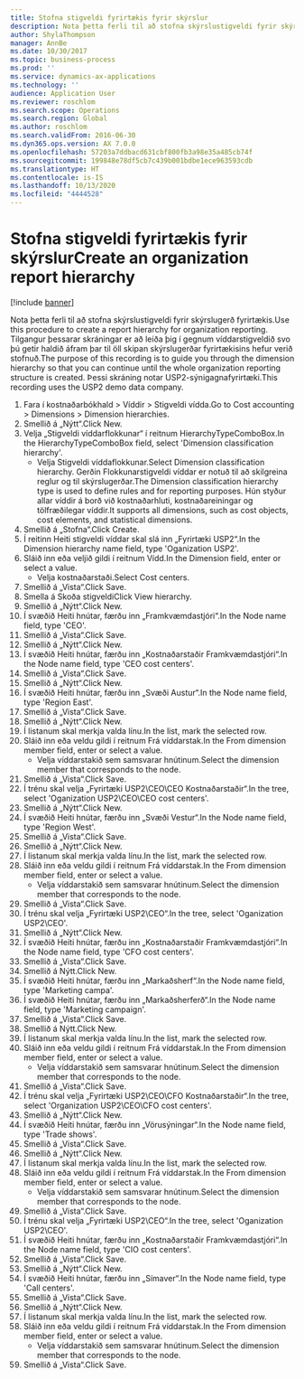 ```yaml
---
title: Stofna stigveldi fyrirtækis fyrir skýrslur
description: Nota þetta ferli til að stofna skýrslustigveldi fyrir skýrslugerð fyrirtækis.
author: ShylaThompson
manager: AnnBe
ms.date: 10/30/2017
ms.topic: business-process
ms.prod: ''
ms.service: dynamics-ax-applications
ms.technology: ''
audience: Application User
ms.reviewer: roschlom
ms.search.scope: Operations
ms.search.region: Global
ms.author: roschlom
ms.search.validFrom: 2016-06-30
ms.dyn365.ops.version: AX 7.0.0
ms.openlocfilehash: 57203a7ddbacd631cbf800fb3a98e35a485cb74f
ms.sourcegitcommit: 199848e78df5cb7c439b001bdbe1ece963593cdb
ms.translationtype: HT
ms.contentlocale: is-IS
ms.lasthandoff: 10/13/2020
ms.locfileid: "4444528"
---
```

# <a name="create-an-organization-report-hierarchy"></a><span data-ttu-id="af546-103">Stofna stigveldi fyrirtækis fyrir skýrslur</span><span class="sxs-lookup"><span data-stu-id="af546-103">Create an organization report hierarchy</span></span>

[!include [banner](../../includes/banner.md)]

<span data-ttu-id="af546-104">Nota þetta ferli til að stofna skýrslustigveldi fyrir skýrslugerð fyrirtækis.</span><span class="sxs-lookup"><span data-stu-id="af546-104">Use this procedure to create a report hierarchy for organization reporting.</span></span> <span data-ttu-id="af546-105">Tilgangur þessarar skráningar er að leiða þig í gegnum víddarstigveldið svo þú getir haldið áfram þar til öll skipan skýrslugerðar fyrirtækisins hefur verið stofnuð.</span><span class="sxs-lookup"><span data-stu-id="af546-105">The purpose of this recording is to guide you through the dimension hierarchy so that you can continue until the whole organization reporting structure is created.</span></span> <span data-ttu-id="af546-106">Þessi skráning notar USP2-sýnigagnafyrirtæki.</span><span class="sxs-lookup"><span data-stu-id="af546-106">This recording uses the USP2 demo data company.</span></span>

1. <span data-ttu-id="af546-107">Fara í kostnaðarbókhald > Víddir > Stigveldi vídda.</span><span class="sxs-lookup"><span data-stu-id="af546-107">Go to Cost accounting > Dimensions > Dimension hierarchies.</span></span>
2. <span data-ttu-id="af546-108">Smellið á „Nýtt“.</span><span class="sxs-lookup"><span data-stu-id="af546-108">Click New.</span></span>
3. <span data-ttu-id="af546-109">Velja „Stigveldi víddarflokkunar“ í reitnum HierarchyTypeComboBox.</span><span class="sxs-lookup"><span data-stu-id="af546-109">In the HierarchyTypeComboBox field, select 'Dimension classification hierarchy'.</span></span>
    * <span data-ttu-id="af546-110">Velja Stigveldi víddaflokkunar.</span><span class="sxs-lookup"><span data-stu-id="af546-110">Select Dimension classification hierarchy.</span></span> <span data-ttu-id="af546-111">Gerðin Flokkunarstigveldi víddar er notuð til að skilgreina reglur og til skýrslugerðar.</span><span class="sxs-lookup"><span data-stu-id="af546-111">The Dimension classification hierarchy type is used to define rules and for reporting purposes.</span></span> <span data-ttu-id="af546-112">Hún styður allar víddir á borð við kostnaðarhluti, kostnaðareiningar og tölfræðilegar víddir.</span><span class="sxs-lookup"><span data-stu-id="af546-112">It supports all dimensions, such as cost objects, cost elements, and statistical dimensions.</span></span>  
4. <span data-ttu-id="af546-113">Smellið á „Stofna“.</span><span class="sxs-lookup"><span data-stu-id="af546-113">Click Create.</span></span>
5. <span data-ttu-id="af546-114">Í reitinn Heiti stigveldi víddar skal slá inn „Fyrirtæki USP2“.</span><span class="sxs-lookup"><span data-stu-id="af546-114">In the Dimension hierarchy name field, type 'Oganization USP2'.</span></span>
6. <span data-ttu-id="af546-115">Sláið inn eða veljið gildi í reitnum Vídd.</span><span class="sxs-lookup"><span data-stu-id="af546-115">In the Dimension field, enter or select a value.</span></span>
    * <span data-ttu-id="af546-116">Velja kostnaðarstaði.</span><span class="sxs-lookup"><span data-stu-id="af546-116">Select Cost centers.</span></span>  
7. <span data-ttu-id="af546-117">Smellið á „Vista“.</span><span class="sxs-lookup"><span data-stu-id="af546-117">Click Save.</span></span>
8. <span data-ttu-id="af546-118">Smella á Skoða stigveldi</span><span class="sxs-lookup"><span data-stu-id="af546-118">Click View hierarchy.</span></span>
9. <span data-ttu-id="af546-119">Smellið á „Nýtt“.</span><span class="sxs-lookup"><span data-stu-id="af546-119">Click New.</span></span>
10. <span data-ttu-id="af546-120">Í svæðið Heiti hnútar, færðu inn „Framkvæmdastjóri“.</span><span class="sxs-lookup"><span data-stu-id="af546-120">In the Node name field, type 'CEO'.</span></span>
11. <span data-ttu-id="af546-121">Smellið á „Vista“.</span><span class="sxs-lookup"><span data-stu-id="af546-121">Click Save.</span></span>
12. <span data-ttu-id="af546-122">Smellið á „Nýtt“.</span><span class="sxs-lookup"><span data-stu-id="af546-122">Click New.</span></span>
13. <span data-ttu-id="af546-123">Í svæðið Heiti hnútar, færðu inn „Kostnaðarstaðir Framkvæmdastjóri“.</span><span class="sxs-lookup"><span data-stu-id="af546-123">In the Node name field, type 'CEO cost centers'.</span></span>
14. <span data-ttu-id="af546-124">Smellið á „Vista“.</span><span class="sxs-lookup"><span data-stu-id="af546-124">Click Save.</span></span>
15. <span data-ttu-id="af546-125">Smellið á „Nýtt“.</span><span class="sxs-lookup"><span data-stu-id="af546-125">Click New.</span></span>
16. <span data-ttu-id="af546-126">Í svæðið Heiti hnútar, færðu inn „Svæði Austur“.</span><span class="sxs-lookup"><span data-stu-id="af546-126">In the Node name field, type 'Region East'.</span></span>
17. <span data-ttu-id="af546-127">Smellið á „Vista“.</span><span class="sxs-lookup"><span data-stu-id="af546-127">Click Save.</span></span>
18. <span data-ttu-id="af546-128">Smellið á „Nýtt“.</span><span class="sxs-lookup"><span data-stu-id="af546-128">Click New.</span></span>
19. <span data-ttu-id="af546-129">Í listanum skal merkja valda línu.</span><span class="sxs-lookup"><span data-stu-id="af546-129">In the list, mark the selected row.</span></span>
20. <span data-ttu-id="af546-130">Sláið inn eða veldu gildi í reitnum Frá víddarstak.</span><span class="sxs-lookup"><span data-stu-id="af546-130">In the From dimension member field, enter or select a value.</span></span>
    * <span data-ttu-id="af546-131">Velja víddarstakið sem samsvarar hnútinum.</span><span class="sxs-lookup"><span data-stu-id="af546-131">Select the dimension member that corresponds to the node.</span></span>  
21. <span data-ttu-id="af546-132">Smellið á „Vista“.</span><span class="sxs-lookup"><span data-stu-id="af546-132">Click Save.</span></span>
22. <span data-ttu-id="af546-133">Í trénu skal velja „Fyrirtæki USP2\CEO\CEO Kostnaðarstaðir“.</span><span class="sxs-lookup"><span data-stu-id="af546-133">In the tree, select 'Oganization USP2\CEO\CEO cost centers'.</span></span>
23. <span data-ttu-id="af546-134">Smellið á „Nýtt“.</span><span class="sxs-lookup"><span data-stu-id="af546-134">Click New.</span></span>
24. <span data-ttu-id="af546-135">Í svæðið Heiti hnútar, færðu inn „Svæði Vestur“.</span><span class="sxs-lookup"><span data-stu-id="af546-135">In the Node name field, type 'Region West'.</span></span>
25. <span data-ttu-id="af546-136">Smellið á „Vista“.</span><span class="sxs-lookup"><span data-stu-id="af546-136">Click Save.</span></span>
26. <span data-ttu-id="af546-137">Smellið á „Nýtt“.</span><span class="sxs-lookup"><span data-stu-id="af546-137">Click New.</span></span>
27. <span data-ttu-id="af546-138">Í listanum skal merkja valda línu.</span><span class="sxs-lookup"><span data-stu-id="af546-138">In the list, mark the selected row.</span></span>
28. <span data-ttu-id="af546-139">Sláið inn eða veldu gildi í reitnum Frá víddarstak.</span><span class="sxs-lookup"><span data-stu-id="af546-139">In the From dimension member field, enter or select a value.</span></span>
    * <span data-ttu-id="af546-140">Velja víddarstakið sem samsvarar hnútinum.</span><span class="sxs-lookup"><span data-stu-id="af546-140">Select the dimension member that corresponds to the node.</span></span>  
29. <span data-ttu-id="af546-141">Smellið á „Vista“.</span><span class="sxs-lookup"><span data-stu-id="af546-141">Click Save.</span></span>
30. <span data-ttu-id="af546-142">Í trénu skal velja „Fyrirtæki USP2\CEO“.</span><span class="sxs-lookup"><span data-stu-id="af546-142">In the tree, select 'Oganization USP2\CEO'.</span></span>
31. <span data-ttu-id="af546-143">Smellið á „Nýtt“.</span><span class="sxs-lookup"><span data-stu-id="af546-143">Click New.</span></span>
32. <span data-ttu-id="af546-144">Í svæðið Heiti hnútar, færðu inn „Kostnaðarstaðir Framkvæmdastjóri“.</span><span class="sxs-lookup"><span data-stu-id="af546-144">In the Node name field, type 'CFO cost centers'.</span></span>
33. <span data-ttu-id="af546-145">Smellið á „Vista“.</span><span class="sxs-lookup"><span data-stu-id="af546-145">Click Save.</span></span>
34. <span data-ttu-id="af546-146">Smellið á Nýtt.</span><span class="sxs-lookup"><span data-stu-id="af546-146">Click New.</span></span>
35. <span data-ttu-id="af546-147">Í svæðið Heiti hnútar, færðu inn „Markaðsherf“.</span><span class="sxs-lookup"><span data-stu-id="af546-147">In the Node name field, type 'Marketing campa'.</span></span>
36. <span data-ttu-id="af546-148">Í svæðið Heiti hnútar, færðu inn „Markaðsherferð“.</span><span class="sxs-lookup"><span data-stu-id="af546-148">In the Node name field, type 'Marketing campaign'.</span></span>
37. <span data-ttu-id="af546-149">Smellið á „Vista“.</span><span class="sxs-lookup"><span data-stu-id="af546-149">Click Save.</span></span>
38. <span data-ttu-id="af546-150">Smellið á Nýtt.</span><span class="sxs-lookup"><span data-stu-id="af546-150">Click New.</span></span>
39. <span data-ttu-id="af546-151">Í listanum skal merkja valda línu.</span><span class="sxs-lookup"><span data-stu-id="af546-151">In the list, mark the selected row.</span></span>
40. <span data-ttu-id="af546-152">Sláið inn eða veldu gildi í reitnum Frá víddarstak.</span><span class="sxs-lookup"><span data-stu-id="af546-152">In the From dimension member field, enter or select a value.</span></span>
    * <span data-ttu-id="af546-153">Velja víddarstakið sem samsvarar hnútinum.</span><span class="sxs-lookup"><span data-stu-id="af546-153">Select the dimension member that corresponds to the node.</span></span>  
41. <span data-ttu-id="af546-154">Smellið á „Vista“.</span><span class="sxs-lookup"><span data-stu-id="af546-154">Click Save.</span></span>
42. <span data-ttu-id="af546-155">Í trénu skal velja „Fyrirtæki USP2\CEO\CFO Kostnaðarstaðir“.</span><span class="sxs-lookup"><span data-stu-id="af546-155">In the tree, select 'Organization USP2\CEO\CFO cost centers'.</span></span>
43. <span data-ttu-id="af546-156">Smellið á „Nýtt“.</span><span class="sxs-lookup"><span data-stu-id="af546-156">Click New.</span></span>
44. <span data-ttu-id="af546-157">Í svæðið Heiti hnútar, færðu inn „Vörusýningar“.</span><span class="sxs-lookup"><span data-stu-id="af546-157">In the Node name field, type 'Trade shows'.</span></span>
45. <span data-ttu-id="af546-158">Smellið á „Vista“.</span><span class="sxs-lookup"><span data-stu-id="af546-158">Click Save.</span></span>
46. <span data-ttu-id="af546-159">Smellið á „Nýtt“.</span><span class="sxs-lookup"><span data-stu-id="af546-159">Click New.</span></span>
47. <span data-ttu-id="af546-160">Í listanum skal merkja valda línu.</span><span class="sxs-lookup"><span data-stu-id="af546-160">In the list, mark the selected row.</span></span>
48. <span data-ttu-id="af546-161">Sláið inn eða veldu gildi í reitnum Frá víddarstak.</span><span class="sxs-lookup"><span data-stu-id="af546-161">In the From dimension member field, enter or select a value.</span></span>
    * <span data-ttu-id="af546-162">Velja víddarstakið sem samsvarar hnútinum.</span><span class="sxs-lookup"><span data-stu-id="af546-162">Select the dimension member that corresponds to the node.</span></span>  
49. <span data-ttu-id="af546-163">Smellið á „Vista“.</span><span class="sxs-lookup"><span data-stu-id="af546-163">Click Save.</span></span>
50. <span data-ttu-id="af546-164">Í trénu skal velja „Fyrirtæki USP2\CEO“.</span><span class="sxs-lookup"><span data-stu-id="af546-164">In the tree, select 'Oganization USP2\CEO'.</span></span>
51. <span data-ttu-id="af546-165">Í svæðið Heiti hnútar, færðu inn „Kostnaðarstaðir Framkvæmdastjóri“.</span><span class="sxs-lookup"><span data-stu-id="af546-165">In the Node name field, type 'CIO cost centers'.</span></span>
52. <span data-ttu-id="af546-166">Smellið á „Vista“.</span><span class="sxs-lookup"><span data-stu-id="af546-166">Click Save.</span></span>
53. <span data-ttu-id="af546-167">Smellið á „Nýtt“.</span><span class="sxs-lookup"><span data-stu-id="af546-167">Click New.</span></span>
54. <span data-ttu-id="af546-168">Í svæðið Heiti hnútar, færðu inn „Símaver“.</span><span class="sxs-lookup"><span data-stu-id="af546-168">In the Node name field, type 'Call centers'.</span></span>
55. <span data-ttu-id="af546-169">Smellið á „Vista“.</span><span class="sxs-lookup"><span data-stu-id="af546-169">Click Save.</span></span>
56. <span data-ttu-id="af546-170">Smellið á „Nýtt“.</span><span class="sxs-lookup"><span data-stu-id="af546-170">Click New.</span></span>
57. <span data-ttu-id="af546-171">Í listanum skal merkja valda línu.</span><span class="sxs-lookup"><span data-stu-id="af546-171">In the list, mark the selected row.</span></span>
58. <span data-ttu-id="af546-172">Sláið inn eða veldu gildi í reitnum Frá víddarstak.</span><span class="sxs-lookup"><span data-stu-id="af546-172">In the From dimension member field, enter or select a value.</span></span>
    * <span data-ttu-id="af546-173">Velja víddarstakið sem samsvarar hnútinum.</span><span class="sxs-lookup"><span data-stu-id="af546-173">Select the dimension member that corresponds to the node.</span></span>  
59. <span data-ttu-id="af546-174">Smellið á „Vista“.</span><span class="sxs-lookup"><span data-stu-id="af546-174">Click Save.</span></span>

